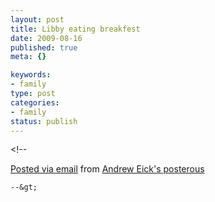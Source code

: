 ```yaml
--- 
layout: post
title: Libby eating breakfest
date: 2009-08-16
published: true
meta: {}

keywords: 
- family
type: post
categories: 
- family
status: publish
---
```

&lt;!--  

  [Posted via email](http://posterous.com)   from [Andrew Eick's posterous](http://andreweick.posterous.com/libby-eating-breakfest)  

    --&gt;
